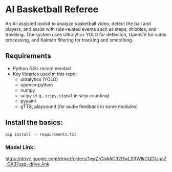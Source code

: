 # AI Basketball Referee

An AI-assisted toolkit to analyze basketball video, detect the ball and players, and assist with rule-related events such as steps, dribbles, and traveling. The system uses Ultralytics YOLO for detection, OpenCV for video processing, and Kalman filtering for tracking and smoothing.

## Requirements
- Python 3.9+ recommended
- Key libraries used in this repo:
  - ultralytics (YOLO)
  - opencv-python
  - numpy
  - scipy (e.g., `scipy.signal` in step counting)
  - pyyaml
  - gTTS, playsound (for audio feedback in some modules)

## Install the basics:
```bash
pip install -r requirements.txt
```

### Model Link:
https://drive.google.com/drive/folders/1pwZrCnAAC32OwL0ffWlkGQDtJnaZ_GX3?usp=drive_link
